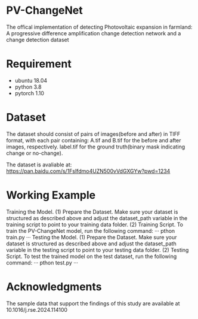 # PV-ChangeNet
The offical implementation of detecting Photovoltaic expansion in farmland: A progressive difference amplification change detection network and a change detection dataset

# Requirement
* ubuntu 18.04 <br>
* python 3.8<br>
* pytorch 1.10<br>

# Dataset
The dataset should consist of pairs of images(before and after) in TIFF format, with each pair containing: A.tif and B.tif for the before and after images, respectively. label.tif for the ground truth(binary mask indicating change or no-change).

The dataset is avaliable at: https://pan.baidu.com/s/1FsIfdmo4UZN500vVdGXGYw?pwd=1234

# Working Example
Training the Model.
(1) Prepare the Dataset. Make sure your dataset is structured as described above and adjust the dataset_path variable in the training script to point to your training data folder. (2) Training Script. To train the PV-ChangeNet model, run the following command:
···
pthon train.py
···
Testing the Model.
(1) Prepare the Dataset. Make sure your dataset is structured as described above and adjust the dataset_path variable in the testing script to point to your testing data folder. (2) Testing Script. To test the trained model on the test dataset, run the following command:
···
pthon test.py
···
# Acknowledgments
The sample data that support the findings of this study are available at 10.1016/j.rse.2024.114100

